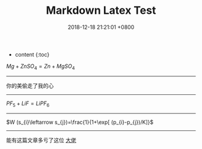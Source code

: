 ﻿---
layout: post
title: Markdown Latex Test
date:   2018-12-18 21:21:01 +0800
categories: ChO
tag: ChO
---

* content
{:toc}


$Mg + ZnSO_{4} = Zn + MgSO_{4}$

___

你的美偷走了我的心

___

$PF_{5} + LiF = LiPF_{6}$

___

$W (s_{i}\leftarrow s_{j})=\frac{1}{1+\exp[ (p_{i}-p_{j})/K]}$

___

能有这篇文章多亏了这位 [大佬](https://todebug.com/add-eqution-support-in-jekyll/#more)
